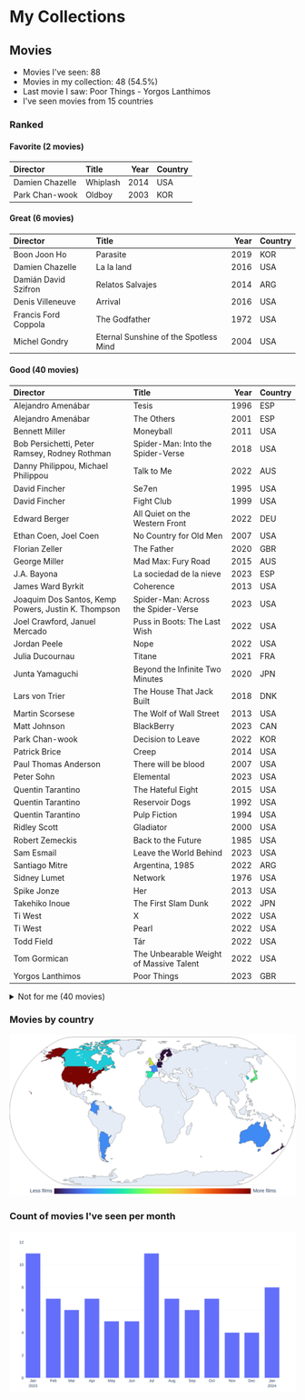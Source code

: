 # My Collections

## Movies

- Movies I've seen: 88
- Movies in my collection: 48 (54.5%)
- Last movie I saw: Poor Things - Yorgos Lanthimos
- I've seen movies from 15 countries

### Ranked

#### Favorite (2 movies)

| Director        | Title    |   Year | Country   |
|:----------------|:---------|-------:|:----------|
| Damien Chazelle | Whiplash |   2014 | USA       |
| Park Chan-wook  | Oldboy   |   2003 | KOR       |

#### Great (6 movies)

| Director             | Title                                 |   Year | Country   |
|:---------------------|:--------------------------------------|-------:|:----------|
| Boon Joon Ho         | Parasite                              |   2019 | KOR       |
| Damien Chazelle      | La la land                            |   2016 | USA       |
| Damián David Szifron | Relatos Salvajes                      |   2014 | ARG       |
| Denis Villeneuve     | Arrival                               |   2016 | USA       |
| Francis Ford Coppola | The Godfather                         |   1972 | USA       |
| Michel Gondry        | Eternal Sunshine of the Spotless Mind |   2004 | USA       |

#### Good (40 movies)

| Director                                            | Title                                   |   Year | Country   |
|:----------------------------------------------------|:----------------------------------------|-------:|:----------|
| Alejandro Amenábar                                  | Tesis                                   |   1996 | ESP       |
| Alejandro Amenábar                                  | The Others                              |   2001 | ESP       |
| Bennett Miller                                      | Moneyball                               |   2011 | USA       |
| Bob Persichetti, Peter Ramsey, Rodney Rothman       | Spider-Man: Into the Spider-Verse       |   2018 | USA       |
| Danny Philippou, Michael Philippou                  | Talk to Me                              |   2022 | AUS       |
| David Fincher                                       | Se7en                                   |   1995 | USA       |
| David Fincher                                       | Fight Club                              |   1999 | USA       |
| Edward Berger                                       | All Quiet on the Western Front          |   2022 | DEU       |
| Ethan Coen, Joel Coen                               | No Country for Old Men                  |   2007 | USA       |
| Florian Zeller                                      | The Father                              |   2020 | GBR       |
| George Miller                                       | Mad Max: Fury Road                      |   2015 | AUS       |
| J.A. Bayona                                         | La sociedad de la nieve                 |   2023 | ESP       |
| James Ward Byrkit                                   | Coherence                               |   2013 | USA       |
| Joaquim Dos Santos, Kemp Powers, Justin K. Thompson | Spider-Man: Across the Spider-Verse     |   2023 | USA       |
| Joel Crawford, Januel Mercado                       | Puss in Boots: The Last Wish            |   2022 | USA       |
| Jordan Peele                                        | Nope                                    |   2022 | USA       |
| Julia Ducournau                                     | Titane                                  |   2021 | FRA       |
| Junta Yamaguchi                                     | Beyond the Infinite Two Minutes         |   2020 | JPN       |
| Lars von Trier                                      | The House That Jack Built               |   2018 | DNK       |
| Martin Scorsese                                     | The Wolf of Wall Street                 |   2013 | USA       |
| Matt Johnson                                        | BlackBerry                              |   2023 | CAN       |
| Park Chan-wook                                      | Decision to Leave                       |   2022 | KOR       |
| Patrick Brice                                       | Creep                                   |   2014 | USA       |
| Paul Thomas Anderson                                | There will be blood                     |   2007 | USA       |
| Peter Sohn                                          | Elemental                               |   2023 | USA       |
| Quentin Tarantino                                   | The Hateful Eight                       |   2015 | USA       |
| Quentin Tarantino                                   | Reservoir Dogs                          |   1992 | USA       |
| Quentin Tarantino                                   | Pulp Fiction                            |   1994 | USA       |
| Ridley Scott                                        | Gladiator                               |   2000 | USA       |
| Robert Zemeckis                                     | Back to the Future                      |   1985 | USA       |
| Sam Esmail                                          | Leave the World Behind                  |   2023 | USA       |
| Santiago Mitre                                      | Argentina, 1985                         |   2022 | ARG       |
| Sidney Lumet                                        | Network                                 |   1976 | USA       |
| Spike Jonze                                         | Her                                     |   2013 | USA       |
| Takehiko Inoue                                      | The First Slam Dunk                     |   2022 | JPN       |
| Ti West                                             | X                                       |   2022 | USA       |
| Ti West                                             | Pearl                                   |   2022 | USA       |
| Todd Field                                          | Tár                                     |   2022 | USA       |
| Tom Gormican                                        | The Unbearable Weight of Massive Talent |   2022 | USA       |
| Yorgos Lanthimos                                    | Poor Things                             |   2023 | GBR       |

<details>
<summary>Not for me (40 movies)</summary>

| Director                           | Title                                             |   Year | Country   |
|:-----------------------------------|:--------------------------------------------------|-------:|:----------|
| Alfonso Cuarón                     | Harry Potter and the Prisoner of Azkaban          |   2004 | GBR       |
| Brad Bird                          | Ratatouille                                       |   2007 | USA       |
| Brandon Cronenberg                 | Possessor                                         |   2020 | CAN       |
| Brandon Cronenberg                 | Infinity Pool                                     |   2023 | CAN       |
| Carlota Pereda                     | Cerdita                                           |   2022 | ESP       |
| Chris Buck, Jennifer Lee           | Frozen                                            |   2013 | USA       |
| Christopher Nolan                  | Oppenheimer                                       |   2023 | USA       |
| Colbert García                     | Silencio en el paraíso                            |   2011 | COL       |
| Darren Aronofsky                   | The Whale                                         |   2022 | USA       |
| David Yates                        | Harry Potter and the Deathly Hallows - Part 1     |   2010 | GBR       |
| David Yates                        | Harry Potter and the Half-Blood Prince            |   2009 | GBR       |
| David Yates                        | Harry Potter and the Order of the Phoenix         |   2007 | GBR       |
| Dean Fleischer-Camp                | Marcel the Shell with Shoes On                    |   2021 | USA       |
| Denis Villeneuve                   | Sicario                                           |   2015 | USA       |
| Edgar Wright                       | Shaun of the Dead                                 |   2004 | GBR       |
| Emerald Fennell                    | Saltburn                                          |   2023 | GBR       |
| Fabrice Éboué                      | Some Like It Rare                                 |   2021 | FRA       |
| Greta Gerwig                       | Barbie                                            |   2023 | USA       |
| Guillermo del Toro, Mark Gustafson | Guillermo del Toro's Pinocchio                    |   2022 | USA       |
| Hideo Nakata                       | Ringu                                             |   1998 | JPN       |
| Ilya Naishuller                    | Nobody                                            |   2021 | USA       |
| Jalmari Helander                   | Sisu                                              |   2022 | FIN       |
| James Cameron                      | The Terminator                                    |   1984 | USA       |
| James Mangold                      | Indiana Jones and the Dial of Destiny             |   2023 | USA       |
| John Carpenter                     | Halloween                                         |   1978 | USA       |
| John Krasinski                     | A Quiet Place                                     |   2018 | USA       |
| John Krasinski                     | A Quiet Place Part II                             |   2020 | USA       |
| Juan Felipe Orozco                 | Los iniciados                                     |   2023 | COL       |
| Kinji Fukasaku                     | Battle Royale                                     |   2000 | JPN       |
| Lee Cronin                         | Evil Dead Rise                                    |   2023 | USA       |
| Luca Guadagnino                    | Bones and All                                     |   2022 | USA       |
| Mike Newell                        | Harry Potter and the Goblet of Fire               |   2005 | GBR       |
| Oliver Stone                       | Snowden                                           |   2016 | USA       |
| Peter Jackson                      | The Lord of the Rings: The Fellowship of the Ring |   2001 | NZL       |
| Ridley Scott                       | Alien                                             |   1979 | USA       |
| Ridley Scott                       | Napoleon                                          |   2023 | USA       |
| Ridley Scott                       | The Martian                                       |   2015 | USA       |
| Ruben Östlund                      | Triangle of Sadness                               |   2022 | SWE       |
| Takashi Miike                      | Audition                                          |   1999 | JPN       |
| Wes Anderson                       | Asteroid City                                     |   2023 | USA       |
</details>

### Movies by country

<picture>
  <source media="(prefers-color-scheme: dark)" srcset="figures/films_map_plotly_dark.png">
  <source media="(prefers-color-scheme: light)" srcset="figures/films_map_plotly.png">
  <img alt="Frequency of films by country choropleth map" src="figures/films_map_plotly.png">
</picture>

### Count of movies I've seen per month

<picture>
  <source media="(prefers-color-scheme: dark)" srcset="figures/movies_by_month_plotly_dark.png">
  <source media="(prefers-color-scheme: light)" srcset="figures/movies_by_month_plotly_white.png">
  <img alt="Count of movies I've seen per month" src="figures/movies_by_month_plotly_white.png">
</picture>
